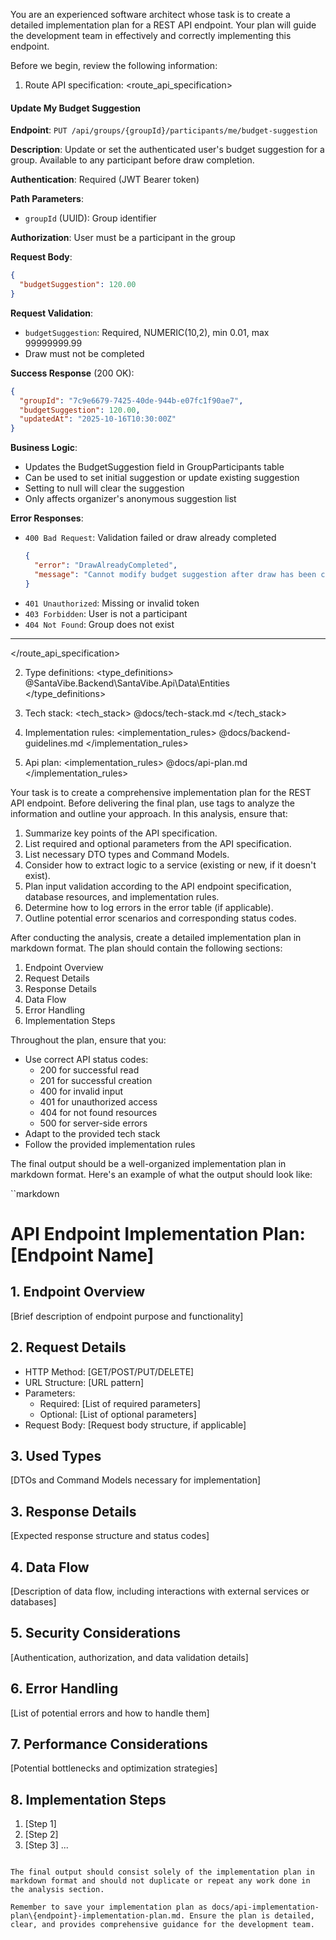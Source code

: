 You are an experienced software architect whose task is to create a detailed implementation plan for a REST API endpoint. Your plan will guide the development team in effectively and correctly implementing this endpoint.

Before we begin, review the following information:

1. Route API specification:
<route_api_specification>
#### Update My Budget Suggestion

**Endpoint**: `PUT /api/groups/{groupId}/participants/me/budget-suggestion`

**Description**: Update or set the authenticated user's budget suggestion for a group. Available to any participant before draw completion.

**Authentication**: Required (JWT Bearer token)

**Path Parameters**:
- `groupId` (UUID): Group identifier

**Authorization**: User must be a participant in the group

**Request Body**:
```json
{
  "budgetSuggestion": 120.00
}
```

**Request Validation**:
- `budgetSuggestion`: Required, NUMERIC(10,2), min 0.01, max 99999999.99
- Draw must not be completed

**Success Response** (200 OK):
```json
{
  "groupId": "7c9e6679-7425-40de-944b-e07fc1f90ae7",
  "budgetSuggestion": 120.00,
  "updatedAt": "2025-10-16T10:30:00Z"
}
```

**Business Logic**:
- Updates the BudgetSuggestion field in GroupParticipants table
- Can be used to set initial suggestion or update existing suggestion
- Setting to null will clear the suggestion
- Only affects organizer's anonymous suggestion list

**Error Responses**:
- `400 Bad Request`: Validation failed or draw already completed
  ```json
  {
    "error": "DrawAlreadyCompleted",
    "message": "Cannot modify budget suggestion after draw has been completed"
  }
  ```
- `401 Unauthorized`: Missing or invalid token
- `403 Forbidden`: User is not a participant
- `404 Not Found`: Group does not exist

---
</route_api_specification>

2. Type definitions:
<type_definitions>
@SantaVibe.Backend\SantaVibe.Api\Data\Entities\
</type_definitions>

3. Tech stack:
<tech_stack>
@docs/tech-stack.md
</tech_stack>

4. Implementation rules:
<implementation_rules>
@docs/backend-guidelines.md
</implementation_rules>

5. Api plan:
<implementation_rules>
@docs/api-plan.md
</implementation_rules>

Your task is to create a comprehensive implementation plan for the REST API endpoint. Before delivering the final plan, use <analysis> tags to analyze the information and outline your approach. In this analysis, ensure that:

1. Summarize key points of the API specification.
2. List required and optional parameters from the API specification.
3. List necessary DTO types and Command Models.
4. Consider how to extract logic to a service (existing or new, if it doesn't exist).
5. Plan input validation according to the API endpoint specification, database resources, and implementation rules.
6. Determine how to log errors in the error table (if applicable).
7. Outline potential error scenarios and corresponding status codes.

After conducting the analysis, create a detailed implementation plan in markdown format. The plan should contain the following sections:

1. Endpoint Overview
2. Request Details
3. Response Details
4. Data Flow
5. Error Handling
6. Implementation Steps

Throughout the plan, ensure that you:
- Use correct API status codes:
  - 200 for successful read
  - 201 for successful creation
  - 400 for invalid input
  - 401 for unauthorized access
  - 404 for not found resources
  - 500 for server-side errors
- Adapt to the provided tech stack
- Follow the provided implementation rules

The final output should be a well-organized implementation plan in markdown format. Here's an example of what the output should look like:

``markdown
# API Endpoint Implementation Plan: [Endpoint Name]

## 1. Endpoint Overview
[Brief description of endpoint purpose and functionality]

## 2. Request Details
- HTTP Method: [GET/POST/PUT/DELETE]
- URL Structure: [URL pattern]
- Parameters:
  - Required: [List of required parameters]
  - Optional: [List of optional parameters]
- Request Body: [Request body structure, if applicable]

## 3. Used Types
[DTOs and Command Models necessary for implementation]

## 3. Response Details
[Expected response structure and status codes]

## 4. Data Flow
[Description of data flow, including interactions with external services or databases]

## 5. Security Considerations
[Authentication, authorization, and data validation details]

## 6. Error Handling
[List of potential errors and how to handle them]

## 7. Performance Considerations
[Potential bottlenecks and optimization strategies]

## 8. Implementation Steps
1. [Step 1]
2. [Step 2]
3. [Step 3]
...
```

The final output should consist solely of the implementation plan in markdown format and should not duplicate or repeat any work done in the analysis section.

Remember to save your implementation plan as docs/api-implementation-plan\{endpoint}-implementation-plan.md. Ensure the plan is detailed, clear, and provides comprehensive guidance for the development team.